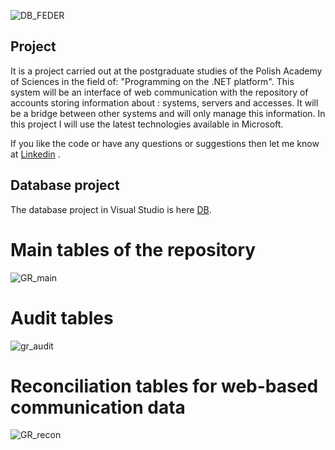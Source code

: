 ![DB_FEDER](https://user-images.githubusercontent.com/25389541/63093059-203cc880-bf64-11e9-89ce-07497b6cc21f.png)

## Project

It is a project carried out at the postgraduate studies of the Polish Academy of Sciences in the field of: "Programming on the .NET platform". This system will be an interface of web communication with the repository of accounts storing information about : systems, servers and accesses. It will be a bridge between other systems and will only manage this information. In this project I will use the latest technologies available in Microsoft.

If you like the code or have any questions or suggestions then let me know at [Linkedin](https://www.linkedin.com/in/lukaszfd84/) .


## Database project 
  
  The database project in Visual Studio is here [DB](https://github.com/lukaszFD/IPI-PAN_WEB_API/tree/master/GlobalRepository/DB_GlobalRepository).
  
# Main tables of the repository

![GR_main](https://user-images.githubusercontent.com/25389541/69998016-b7e71680-1555-11ea-9038-1035076f456c.png)

# Audit tables

![gr_audit](https://user-images.githubusercontent.com/25389541/69998045-c6353280-1555-11ea-8f62-610612c36050.png)

# Reconciliation tables for web-based communication data

![GR_recon](https://user-images.githubusercontent.com/25389541/69998059-cd5c4080-1555-11ea-9cb5-ace9f4e0d98a.png)